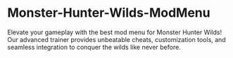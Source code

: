 # Monster-Hunter-Wilds-ModMenu
Elevate your gameplay with the best mod menu for Monster Hunter Wilds! Our advanced trainer provides unbeatable cheats, customization tools, and seamless integration to conquer the wilds like never before.
